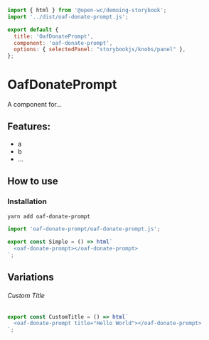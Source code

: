 ```js script
import { html } from '@open-wc/demoing-storybook';
import '../dist/oaf-donate-prompt.js';

export default {
  title: 'OafDonatePrompt',
  component: 'oaf-donate-prompt',
  options: { selectedPanel: "storybookjs/knobs/panel" },
};
```

# OafDonatePrompt

A component for...

## Features:

- a
- b
- ...

## How to use

### Installation

```bash
yarn add oaf-donate-prompt
```

```js
import 'oaf-donate-prompt/oaf-donate-prompt.js';
```

```js preview-story
export const Simple = () => html`
  <oaf-donate-prompt></oaf-donate-prompt>
`;
```

## Variations

###### Custom Title

```js preview-story
export const CustomTitle = () => html`
  <oaf-donate-prompt title="Hello World"></oaf-donate-prompt>
`;
```
